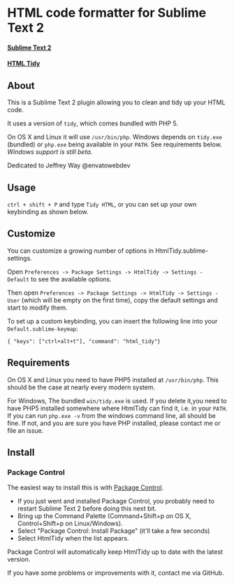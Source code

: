 # HTML code formatter for Sublime Text 2
#### [Sublime Text 2](http://www.sublimetext.com/2)
#### [HTML Tidy](http://tidy.sourceforge.net/)

## About
This is a Sublime Text 2 plugin allowing you to clean and tidy up your HTML code. 

It uses a version of `tidy`, which comes bundled with PHP 5.

On OS X and Linux it will use `/usr/bin/php`. Windows depends on `tidy.exe` (bundled) or `php.exe` being available in your `PATH`. See requirements below. *Windows support is still beta.*

Dedicated to Jeffrey Way @envatowebdev

## Usage
`ctrl + shift + P` and type `Tidy HTML`, or you can set up your own keybinding as shown below.

## Customize
You can customize a growing number of options in HtmlTidy.sublime-settings.

Open `Preferences -> Package Settings -> HtmlTidy -> Settings - Default` to see the available options.

Then open `Preferences -> Package Settings -> HtmlTidy -> Settings - User` (which will be empty on the first time), copy the default settings and start to modify them.

To set up a custom keybinding, you can insert the following line into your `Default.sublime-keymap`:

`{ "keys": ["ctrl+alt+t"], "command": "html_tidy"}`

## Requirements

On OS X and Linux you need to have PHP5 installed at `/usr/bin/php`. This should be the case at nearly every modern system.

For Windows, The bundled `win/tidy.exe` is used. If you delete it,you need to have PHP5 installed somewhere where HtmlTidy can find it, i.e. in your `PATH`. If you can run `php.exe -v` from the windows command line, all should be fine. If not, and you are sure you have PHP installed, please contact me or file an issue.

## Install

### Package Control

The easiest way to install this is with [Package Control](http://wbond.net/sublime\_packages/package\_control).

 * If you just went and installed Package Control, you probably need to restart Sublime Text 2 before doing this next bit.
 * Bring up the Command Palette (Command+Shift+p on OS X, Control+Shift+p on Linux/Windows).
 * Select "Package Control: Install Package" (it'll take a few seconds)
 * Select HtmlTidy when the list appears.

Package Control will automatically keep HtmlTidy up to date with the latest version.

If you have some problems or improvements with it, contact me via GitHub.
